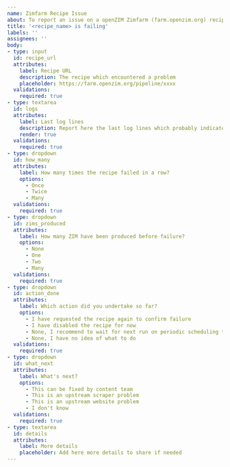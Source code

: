 ```yaml
---
name: Zimfarm Recipe Issue
about: To report an issue on a openZIM Zimfarm (farm.openzim.org) recipe
title: '<recipe_name> is failing'
labels: ''
assignees: ''
body:
- type: input
  id: recipe_url
  attributes:
    label: Recipe URL
    description: The recipe which encountered a problem
    placeholder: https://farm.openzim.org/pipeline/xxxx
  validations:
    required: true
- type: textarea
  id: logs
  attributes:
    label: Last log lines
    description: Report here the last log lines which probably indicates the problem encountered
    render: true
  validations:
    required: true
- type: dropdown
  id: how_many
  attributes:
    label: How many times the recipe failed in a row?
    options:
      - Once
      - Twice
      - Many
  validations:
    required: true
- type: dropdown
  id: zims_produced
  attributes:
    label: How many ZIM have been produced before failure?
    options:
      - None
      - One
      - Two
      - Many  
  validations:
    required: true
- type: dropdown
  id: action_done
  attributes:
    label: Which action did you undertake so far?
    options:
      - I have requested the recipe again to confirm failure
      - I have disabled the recipe for now
      - None, I recommend to wait for next run on periodic scheduling to confirm there is an issue
      - None, I have no idea of what to do
  validations:
    required: true
- type: dropdown
  id: what_next
  attributes:
    label: What's next?
    options:
      - This can be fixed by content team
      - This is an upstream scraper problem
      - This is an upstream website problem
      - I don't know
  validations:
    required: true
- type: textarea
  id: details
  attributes:
    label: More details
    placeholder: Add here more details to share if needed
---
```

